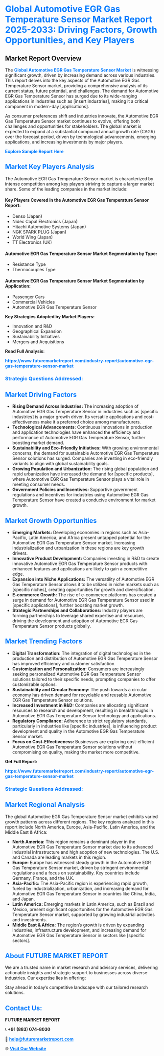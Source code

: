 <h1 style="color: #007BFF;">Global Automotive EGR Gas Temperature Sensor Market Report 2025-2033: Driving Factors, Growth Opportunities, and Key Players</h1>

<section id="overview">
<h2>Market Report Overview</h2>
<p>The <a href="https://www.futuremarketreport.com/industry-report/automotive-egr-gas-temperature-sensor-market" style="color: #007BFF; text-decoration: none;"><strong>Global Automotive EGR Gas Temperature Sensor Market</strong></a> is witnessing significant growth, driven by increasing demand across various industries. This report delves into the key aspects of the Automotive EGR Gas Temperature Sensor market, providing a comprehensive analysis of its current status, future potential, and challenges. The demand for Automotive EGR Gas Temperature Sensor has surged due to its wide-ranging applications in industries such as [insert industries], making it a critical component in modern-day [applications].</p>
<p>As consumer preferences shift and industries innovate, the Automotive EGR Gas Temperature Sensor market continues to evolve, offering both challenges and opportunities for stakeholders. The global market is expected to expand at a substantial compound annual growth rate (CAGR) over the forecast period, driven by technological advancements, emerging applications, and increasing investments by major players.</p>
</section>

<section id="overview">
<p><a href="https://www.futuremarketreport.com/request-sample/reportId=126610" style="color: #007BFF; text-decoration: none;"><strong>Explore Sample Report Here</strong></a></p>
</section>

<section id="key-players">
<h2 style="color: #007BFF;">Market Key Players Analysis</h2>
<p>The Automotive EGR Gas Temperature Sensor market is characterized by intense competition among key players striving to capture a larger market share. Some of the leading companies in the market include:</p>
<h4>Key Players Covered in the Automotive EGR Gas Temperature Sensor Report:</h4>
<ul><li>Denso (Japan)</li><li>Nidec Copal Electronics (Japan)</li><li>Hitachi Automotive Systems (Japan)</li><li>NGK SPARK PLUG (Japan)</li><li>World Wing (Japan)</li><li>TT Electronics (UK)</li></ul>
<h4>Automotive EGR Gas Temperature Sensor Market Segmentation by Type:</h4>
<ul><li>Resistance Type</li><li>Thermocouples Type</li></ul>

<h4>Automotive EGR Gas Temperature Sensor Market Segmentation by Application:</h4>
<ul><li>Passenger Cars</li><li>Commercial Vehicles</li><li>Automotive EGR Gas Temperature Sensor</li></ul>
<p><strong>Key Strategies Adopted by Market Players:</strong></p>
<ul>
<li>Innovation and R&D</li>
<li>Geographical Expansion</li>
<li>Sustainability Initiatives</li>
<li>Mergers and Acquisitions</li>
</ul>
</section>

<section>
<p><strong>Read Full Analysis: </strong></p><a href="https://www.futuremarketreport.com/industry-report/automotive-egr-gas-temperature-sensor-market" style="color: #007BFF; text-decoration: none;"><strong>https://www.futuremarketreport.com/industry-report/automotive-egr-gas-temperature-sensor-market</strong></a>
<h3 style="color: #007BFF;">Strategic Questions Addressed:</h3>
</section>

<section id="driving-factors">
<h2 style="color: #007BFF;">Market Driving Factors</h2>
<ul>
<li><strong>Rising Demand Across Industries:</strong> The increasing adoption of Automotive EGR Gas Temperature Sensor in industries such as [specific industries] is a major growth driver. Its versatile applications and cost-effectiveness make it a preferred choice among manufacturers.</li>
<li><strong>Technological Advancements:</strong> Continuous innovations in production and application technologies have enhanced the efficiency and performance of Automotive EGR Gas Temperature Sensor, further boosting market demand.</li>
<li><strong>Sustainability and Eco-Friendly Initiatives:</strong> With growing environmental concerns, the demand for sustainable Automotive EGR Gas Temperature Sensor solutions has surged. Companies are investing in eco-friendly variants to align with global sustainability goals.</li>
<li><strong>Growing Population and Urbanization:</strong> The rising global population and rapid urbanization have increased the demand for [specific products], where Automotive EGR Gas Temperature Sensor plays a vital role in meeting consumer needs.</li>
<li><strong>Government Policies and Incentives:</strong> Supportive government regulations and incentives for industries using Automotive EGR Gas Temperature Sensor have created a conducive environment for market growth.</li>
</ul>
</section>

<section id="growth-opportunities">
<h2 style="color: #007BFF;">Market Growth Opportunities</h2>
<ul>
<li><strong>Emerging Markets:</strong> Developing economies in regions such as Asia-Pacific, Latin America, and Africa present untapped potential for the Automotive EGR Gas Temperature Sensor market. Increasing industrialization and urbanization in these regions are key growth drivers.</li>
<li><strong>Innovative Product Development:</strong> Companies investing in R&D to create innovative Automotive EGR Gas Temperature Sensor products with enhanced features and applications are likely to gain a competitive edge.</li>
<li><strong>Expansion into Niche Applications:</strong> The versatility of Automotive EGR Gas Temperature Sensor allows it to be utilized in niche markets such as [specific niches], creating opportunities for growth and diversification.</li>
<li><strong>E-commerce Growth:</strong> The rise of e-commerce platforms has created a surge in demand for Automotive EGR Gas Temperature Sensor used in [specific applications], further boosting market growth.</li>
<li><strong>Strategic Partnerships and Collaborations:</strong> Industry players are forming partnerships to leverage shared expertise and resources, driving the development and adoption of Automotive EGR Gas Temperature Sensor products globally.</li>
</ul>
</section>

<section id="trending-factors">
<h2 style="color: #007BFF;">Market Trending Factors</h2>
<ul>
<li><strong>Digital Transformation:</strong> The integration of digital technologies in the production and distribution of Automotive EGR Gas Temperature Sensor has improved efficiency and customer satisfaction.</li>
<li><strong>Customization and Personalization:</strong> Consumers are increasingly seeking personalized Automotive EGR Gas Temperature Sensor solutions tailored to their specific needs, prompting companies to offer customizable options.</li>
<li><strong>Sustainability and Circular Economy:</strong> The push towards a circular economy has driven demand for recyclable and reusable Automotive EGR Gas Temperature Sensor solutions.</li>
<li><strong>Increased Investment in R&D:</strong> Companies are allocating significant resources to research and development, resulting in breakthroughs in Automotive EGR Gas Temperature Sensor technology and applications.</li>
<li><strong>Regulatory Compliance:</strong> Adherence to strict regulatory standards, particularly in industries like [specific industries], is influencing product development and quality in the Automotive EGR Gas Temperature Sensor market.</li>
<li><strong>Focus on Cost-Effectiveness:</strong> Businesses are exploring cost-efficient Automotive EGR Gas Temperature Sensor solutions without compromising on quality, making the market more competitive.</li>
</ul>
</section>

<section>
<p><strong>Get Full Report: </strong></p><a href="https://www.futuremarketreport.com/industry-report/automotive-egr-gas-temperature-sensor-market" style="color: #007BFF; text-decoration: none;"><strong>https://www.futuremarketreport.com/industry-report/automotive-egr-gas-temperature-sensor-market</strong></a>
<h3 style="color: #007BFF;">Strategic Questions Addressed:</h3>
</section>


<section id="regional-analysis">
<h2 style="color: #007BFF;">Market Regional Analysis</h2>
<p>The global Automotive EGR Gas Temperature Sensor market exhibits varied growth patterns across different regions. The key regions analyzed in this report include North America, Europe, Asia-Pacific, Latin America, and the Middle East & Africa:</p>
<ul>
<li><strong>North America:</strong> This region remains a dominant player in the Automotive EGR Gas Temperature Sensor market due to its advanced industrial infrastructure and high adoption of new technologies. The U.S. and Canada are leading markets in this region.</li>
<li><strong>Europe:</strong> Europe has witnessed steady growth in the Automotive EGR Gas Temperature Sensor market, driven by stringent environmental regulations and a focus on sustainability. Key countries include Germany, France, and the U.K.</li>
<li><strong>Asia-Pacific:</strong> The Asia-Pacific region is experiencing rapid growth, fueled by industrialization, urbanization, and increasing demand for Automotive EGR Gas Temperature Sensor in countries like China, India, and Japan.</li>
<li><strong>Latin America:</strong> Emerging markets in Latin America, such as Brazil and Mexico, present significant opportunities for the Automotive EGR Gas Temperature Sensor market, supported by growing industrial activities and investments.</li>
<li><strong>Middle East & Africa:</strong> The region’s growth is driven by expanding industries, infrastructure development, and increasing demand for Automotive EGR Gas Temperature Sensor in sectors like [specific sectors].</li>
</ul>
</section>

<footer>
<h2 style="color: #007BFF;">About FUTURE MARKET REPORT</h2>
<p>We are a trusted name in market research and advisory services, delivering actionable insights and strategic support to businesses across diverse industries. Our expertise lies in offering:</p>

<p>Stay ahead in today’s competitive landscape with our tailored research solutions.</p>

<h2 style="color: #007BFF;">Contact Us:</h2>
<p><strong>FUTURE MARKET REPORT</strong></p>
<p>📞 <strong>+91 (883) 074-8030</strong></p>
<p>📧 <strong><a href="mailto:help@futuremarketreport.com" style="color: #007BFF;">help@futuremarketreport.com</a></strong></p>
<p>🌐 <strong><a href="https://www.futuremarketreport.com/" style="color: #007BFF;">Visit Our Website</a></strong></p>
</footer>